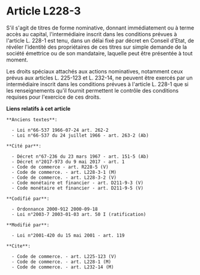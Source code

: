 # Article L228-3

S'il s'agit de titres de forme nominative, donnant immédiatement ou à terme accès au capital, l'intermédiaire inscrit dans
les conditions prévues à l'article L. 228-1 est tenu, dans un délai fixé par décret en Conseil d'Etat, de révéler l'identité
des propriétaires de ces titres sur simple demande de la société émettrice ou de son mandataire, laquelle peut être présentée
à tout moment.

Les droits spéciaux attachés aux actions nominatives, notamment ceux prévus aux articles L. 225-123 et L. 232-14, ne peuvent
être exercés par un intermédiaire inscrit dans les conditions prévues à l'article L. 228-1 que si les renseignements qu'il
fournit permettent le contrôle des conditions requises pour l'exercice de ces droits.

**Liens relatifs à cet article**

	**Anciens textes**:

	  - Loi n°66-537 1966-07-24 art. 262-2
	  - Loi n°66-537 du 24 juillet 1966 - art. 263-2 (Ab)

	**Cité par**:

	  - Décret n°67-236 du 23 mars 1967 - art. 151-5 (Ab)
	  - Décret n°2017-973 du 9 mai 2017 - art. 1
	  - Code de commerce - art. R228-5 (V)
	  - Code de commerce. - art. L228-3-1 (M)
	  - Code de commerce. - art. L228-3-2 (V)
	  - Code monétaire et financier - art. D211-9-3 (V)
	  - Code monétaire et financier - art. D211-9-5 (V)

	**Codifié par**:

	  - Ordonnance 2000-912 2000-09-18
	  - Loi n°2003-7 2003-01-03 art. 50 I (ratification)

	**Modifié par**:

	  - Loi n°2001-420 du 15 mai 2001 - art. 119

	**Cite**:

	  - Code de commerce. - art. L225-123 (V)
	  - Code de commerce. - art. L228-1 (M)
	  - Code de commerce. - art. L232-14 (M)
